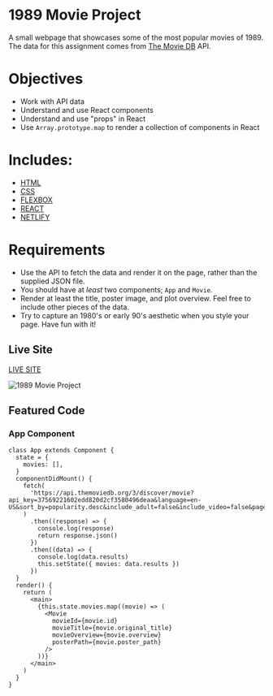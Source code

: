 # 1989 Movie Project

A small webpage that showcases some of the most popular movies of 1989.
The data for this assignment comes from [The Movie DB](https://www.themoviedb.org) API.

# Objectives

- Work with API data
- Understand and use React components
- Understand and use "props" in React
- Use `Array.prototype.map` to render a collection of components in React

# Includes: 

- [HTML](https://developer.mozilla.org/en-US/docs/Web/HTML)
- [CSS](https://www.w3schools.com/css/)
- [FLEXBOX](https://developer.mozilla.org/en-US/docs/Web/CSS/CSS_Flexible_Box_Layout/Basic_Concepts_of_Flexbox)
- [REACT](https://reactjs.org/docs/getting-started.html)
- [NETLIFY](https://docs.netlify.com/?_ga=2.56383019.1272475466.1587169866-1421079835.1583768648)

# Requirements 

- Use the API to fetch the data and render it on the page, rather than the supplied JSON file.
- You should have at _least_ two components; `App` and `Movie`.
- Render at least the title, poster image, and plot overview. Feel free to include other pieces of the data.
- Try to capture an 1980's or early 90's aesthetic when you style your page. Have fun with it!

 
## Live Site

[LIVE SITE](https://1989-movie-project-austinparvin.netlify.app/)

![1989 Movie Project](http://g.recordit.co/NsH4Y2xeEr.gif)

## Featured Code

### App Component

```JSX
class App extends Component {
  state = {
    movies: [],
  }
  componentDidMount() {
    fetch(
      'https://api.themoviedb.org/3/discover/movie?api_key=37569221602edd820d2cf3580496deaa&language=en-US&sort_by=popularity.desc&include_adult=false&include_video=false&page=1&year=1989'
    )
      .then((response) => {
        console.log(response)
        return response.json()
      })
      .then((data) => {
        console.log(data.results)
        this.setState({ movies: data.results })
      })
  }
  render() {
    return (
      <main>
        {this.state.movies.map((movie) => (
          <Movie
            movieId={movie.id}
            movieTitle={movie.original_title}
            movieOverview={movie.overview}
            posterPath={movie.poster_path}
          />
        ))}
      </main>
    )
  }
}
 ```
 
